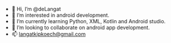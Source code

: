 - 👋 Hi, I’m @deLangat
- 👀 I’m interested in android development.
- 🌱 I’m currently learning Python, XML, Kotlin and Android studio.
- 💞️ I’m looking to collaborate on android app development.
- 📫 langatkipkoech@gmail.com

<!---
deLangat/deLangat is a ✨ special ✨ repository because its `README.md` (this file) appears on your GitHub profile.
You can click the Preview link to take a look at your changes.
--->
